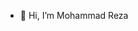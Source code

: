 - 👋 Hi, I’m Mohammad Reza

<!---
mohammadreza0121-1/mohammadreza0121-1 is a ✨ special ✨ repository because its `README.md` (this file) appears on your GitHub profile.
You can click the Preview link to take a look at your changes.
--->
